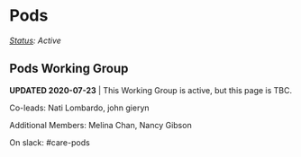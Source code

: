 # Pods

[_Status_](https://docs.google.com/document/d/1RQrZE_9iw0ewIj7UCvC7SBLCziYwfi13vM5FbRDBCx4/edit?usp=sharing)_: Active_

## Pods Working Group

**UPDATED 2020-07-23** \| This Working Group is active, but this page is TBC.

Co-leads: Nati Lombardo, john gieryn

Additional Members: Melina Chan, Nancy Gibson

On slack: \#care-pods

